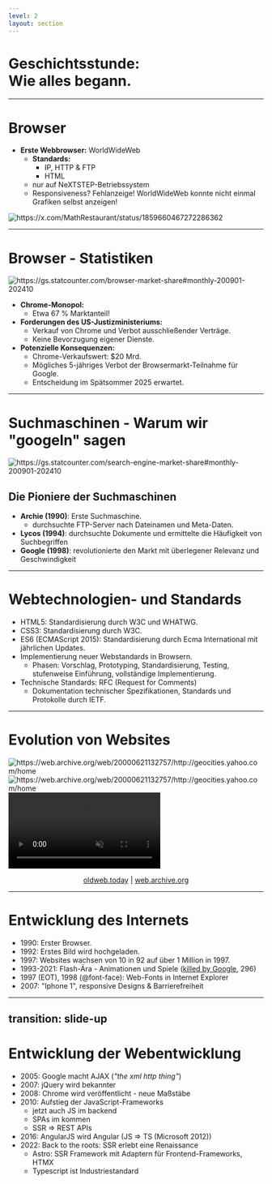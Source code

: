 ```yaml
---
level: 2
layout: section
---
```


<h1>
Geschichtsstunde: <br>Wie alles begann.
</h1>

<!--
# Geschichtsstunde: <br>Wie alles begann
-->

---

# Browser

<div grid="~ cols-2 gap-4">
<div>

* **Erste Webbrowser:** WorldWideWeb
  * **Standards:**
    * IP, HTTP & FTP
    * HTML
  * nur auf NeXTSTEP-Betriebssystem
  * Responsiveness? Fehlanzeige! WorldWideWeb konnte nicht einmal Grafiken selbst anzeigen!

</div><div>

<img border="rounded" class="ml-auto h-95" src="/image-9.png" alt="https://x.com/MathRestaurant/status/1859660467272286362">

<!-- Alternative Display: -->
<!-- ![https://x.com/MathRestaurant/status/1859660467272286362](/image-9.png) -->
<!-- <Tweet id="1859660467272286362" scale="0.60" /> -->

<!-- Alternative Meme: -->
<!-- <img border="rounded" class="h-95" src="/image-11.png" alt="https://x.com/gyorgy_dev/status/1861345694990111152"> -->

</div>
</div>

<!--
# Browser

* **Erste Webbrowser:** WorldWideWeb (1990, später Nexus)
* **Standards:**
  * IP (1981 in RFC 791), FTP (RFC RFC 765 & 959 von 1985) & HTTP (RFC 2616, 1989 | HTTPS: 1994, Tim Berners-Lee)
  * HTML (1990)
* **Herausforderungen:**
  * Browser-Kompatibilität ([caniuse](https://caniuse.com))
    * WorldWideWeb funktionierte nur auf dem NeXTSTEP-Betriebssystem
  * Responsiveness (zach)
    * WorldWideWeb konnte nicht einmal Grafiken anzeigen und öffnete diese in einem anderen Programm.
      * Später unterstützte der Browser das NeXT-Bilderformat.

* Erste Website: 1991, info.cern.ch, von CERN entwickelt - Freigabe für andere Forschungseinrichtungen
* Öffentliche Freigabe: 1993
* Später kam dann der Mosaic Browser, der es ab 1993 auch der breiteren Bevölkerung ermöglichte, Webseiten zu besuchen.
  * zwei Millionen Downloads nach einem Jahr
  * Mosaic wurde am National Center for Supercomputing Applications (NCSA) an der University of Illinois entwickelt und von Marc Andreessen und Eric Bina erstellt
  * grafische Benutzeroberfläche

* Netscape Navigator (1994)
* Microsoft Internet Explorer (1995)
* Opera (1996)
* Safari (2003)
* Mozilla Firefox (2004)
* Google Chrome (2008)

Request for Comments:
* seit 1969
* jeder kann mitmachen und einen Vorschlag einreichen
  * Hyper Text Coffee Pot

Die ursprüngliche Vision des World Wide Web war es, eine einfache Plattform für den Austausch von Informationen zu schaffen.  
Alles ging so wahnsinnig schnell.  
Browser-Kriege: In den 1990er Jahren erlebte das Web einen intensiven Wettbewerb zwischen Browsern wie Netscape Navigator und Internet Explorer. Diese "Browser-Kriege" führten zu inkonsistenten Standards und einer Fragmentierung des Webs, was die Entwicklung erschwerte.

-->

---

# Browser - Statistiken

<div class="~ grid cols-[auto_1fr] gap-4">
  <div>
    <Browsers />
    <img src="/image-13.png" class="h-80" border="rounded" alt="https://gs.statcounter.com/browser-market-share#monthly-200901-202410">
  </div>

  * **Chrome-Monopol:**
    * Etwa 67 % Marktanteil!
  * **Forderungen des US-Justizministeriums:**
    * Verkauf von Chrome und Verbot ausschließender Verträge.
    * Keine Bevorzugung eigener Dienste.
  * **Potenzielle Konsequenzen:**
    * Chrome-Verkaufswert: $20 Mrd.
    * Mögliches 5-jähriges Verbot der Browsermarkt-Teilnahme für Google.
    * Entscheidung im Spätsommer 2025 erwartet.

</div>

<!-- <v-drag pos="663,206,261,_">
  <div text-center text-3xl border border-main rounded h-40 bg-main>
  </div>
</v-drag> -->

<!--
# Browser - Statistiken

* **Chrome-Monopol:**
  * Etwa 67 % Marktanteil!
* **Forderungen des US-Justizministeriums:**
  * Verkauf von Chrome und Verbot ausschließender Verträge.
  * Keine Bevorzugung eigener Dienste.
* **Potenzielle Konsequenzen:**
  * Chrome-Verkaufswert: $20 Mrd.
  * Mögliches 5-jähriges Verbot der Browsermarkt-Teilnahme für Google.
  * Entscheidung im Spätsommer 2025 erwartet.
-->

---

# Suchmaschinen - Warum wir <span v-mark.blue="1">"googeln"</span> sagen

<div class="~ grid cols-[auto_1fr] gap-4">

<img src="/image-14.png" class="h-80" border="rounded" alt="https://gs.statcounter.com/search-engine-market-share#monthly-200901-202410">

<div v-click="2">

## Die Pioniere der Suchmaschinen

- **Archie (1990)**: Erste Suchmaschine.
  - durchsuchte FTP-Server nach Dateinamen und Meta-Daten.
- **Lycos (1994)**: durchsuchte Dokumente und ermittelte die Häufigkeit von Suchbegriffen
- **Google (1998)**: revolutionierte den Markt mit überlegener Relevanz und Geschwindigkeit

</div>

</div>

<!--
# Suchmaschinen - Warum wir "googeln" sagen

## Die Pioniere der Suchmaschinen

- **Archie (1990)**: Erste Suchmaschine.
  - FTP-Server konnte nach Dateinamen und Meta-Informationen durchsucht werden.
- **Lycos (1994)**: Eine der ersten Suchmaschinen, die Dokumente durchsuchen und die Häufigkeit von Suchbegriffen ermitteln konnte.
- **Google (1998)**: Revolutionierte den Markt mit überlegener Relevanz und Geschwindigkeit, was es zur bevorzugten Suchmaschine machte.
-->

---

# Webtechnologien- und Standards

* HTML5: Standardisierung durch W3C und WHATWG.
* CSS3: Standardisierung durch W3C.
* ES6 (ECMAScript 2015): Standardisierung durch Ecma International mit jährlichen Updates.
* Implementierung neuer Webstandards in Browsern.
  * Phasen: Vorschlag, Prototyping, Standardisierung, Testing, stufenweise Einführung, vollständige Implementierung.
* Technische Standards: RFC (Request for Comments)
  * Dokumentation technischer Spezifikationen, Standards und Protokolle durch IETF.

<!--
* HTML5 (1991-2017): Standardisierung durch W3C (World Wide Web Consortium) und WHATWG (Web Hypertext Application Technology Working Group).
* CSS3 (1996-2011): Standardisierung durch W3C (World Wide Web Consortium).
* ES6 (1995) (1997-2024 (JETZT) | 15th Edition – ECMAScript 2024, Brendan Eich): 
  * Standardisierung durch Ecma International 
  * jährliche Updates.
* Implementierung neuer Webstandards in Browsern.
  * Phasen:
    * Vorschlag, 
    * Prototyping,
    * Standardisierung,
    * Testing,
    * stufenweise Einführung,
    * vollständige Implementierung.
  * Chrome als aktiver Akteur:
    * Vorschläge, Prototypen, Tests über "Origin Trials".
* Technische Standards: RFC (Request for Comments)
  * Dokumentation technischer Spezifikationen, Standards und Protokolle durch IETF (Internet Engineering Task Force, 1986, definiert Protokolle wie TCP/IP).
    * alle Teilnehmer sind Freiwillige
    * Arbeitsgruppen
-->

---

# Evolution von Websites

<div grid="~ cols-3 gap-2" m="t-2">

<img border="rounded" src="/image-8.png" alt="https://web.archive.org/web/20000621132757/http://geocities.yahoo.com/home">

<img border="rounded" src="/image-7.png" alt="https://web.archive.org/web/20000621132757/http://geocities.yahoo.com/home">

<video border="rounded" autoplay loop muted playsinline>
    <source src="/20241125-2203-24.8713333.mp4" type="video/mp4">
    Your browser does not support the video tag.
</video>

</div>

<center>

[oldweb.today](https://oldweb.today) | [web.archive.org](https://web.archive.org)

</center>

<!--
1. HTML (1990)
2. Bilder, CSS & JS (1993, 1996 & 1997)
3. Alles, was man sich erträumen kann
-->

---

# Entwicklung des Internets

- 1990: Erster Browser.
- 1992: Erstes Bild wird hochgeladen.
- 1997: Websites wachsen von 10 in 92 auf über 1 Million in 1997.
- 1993-2021: Flash-Ära - Animationen und Spiele ([killed by Google](https://killedbygoogle.com), 296)
- 1997 (EOT), 1998 (@font-face): Web-Fonts in Internet Explorer
- 2007: "Iphone 1", responsive Designs & Barrierefreiheit

<!--
# Entwicklung der Webgestaltung und -technologien

- **Die Geburt des Webs**
  - 1990: Tim Berners-Lee entwickelt den **ersten Browser**, Start mit einfachen HTML-Seiten.
  - 1992: **Erstes Bild** wird hochgeladen.

- **Öffentlicher Zugang zum Internet**
  - 1997: 1 Millionen Websites.
  - Tools wie GeoCities (web hosting service) und FrontPage (Microsoft FrontPage is a discontinued WYSIWYG HTML editor and website administration tool from Microsoft for the Microsoft Windows line of operating systems.) ermöglichen einfache Webseiten.

- 1993-2021: Flash-Ära
  - Animationen und Spiele ([killed by Google](https://killedbygoogle.com), 296)
- 1997 (EOT, Embedded OpenType), 
  - 1998 (@font-face): Web-Fonts in Internet Explorer 
  - @font-face: 2009 in Safari und Firefox :skull:
- 2007: "Iphone 1", responsive Designs & Barrierefreiheit

END END END END END END END END END END END

- **Web 2.0 und soziale Medien**
  - Plattformen wie Myspace, Facebook, Twitter, YouTube und Instagram entstehen.
  - Infinite Scrolling und bessere Video-Funktionen dominieren.

- **Design-Evolution**
  - Einführung von Web-Fonts, flat Design löst Skeuomorphismus ab.

- **Mobile und responsive Designs**
  - Mit dem iPhone (2007) wird responsive Design essenziell.
  - Fokus auf Barrierefreiheit und Inklusivität.

- **Standardisierung und datengetriebenes Design**
  - Adaption von Printdesign-Prinzipien (Klarheit, Hierarchie, Zugänglichkeit).
  - Datengetriebene Ansätze optimieren Benutzerfreundlichkeit.

- **KI- und Template-Ära**
  - Automatisierung von Webdesign durch Templates und KI.
  - Adobe kauft Figma für 20 Milliarden USD.

- **Zukunft des Webdesigns**
  - Verlagerung hin zu UX/UI und Produktdesign.
  - AR, VR und IoT prägen zukünftige Entwicklungen.
-->

---
transition: slide-up
---

# Entwicklung der Webentwicklung

* 2005: Google macht AJAX (*"the xml http thing"*)
* 2007: jQuery wird bekannter
* 2008: Chrome wird veröffentlicht - neue Maßstäbe
* 2010: Aufstieg der JavaScript-Frameworks
  * jetzt auch JS im backend
  * SPAs im kommen
  * SSR => REST APIs
* 2016: AngularJS wird Angular (JS => TS (Microsoft 2012))
* 2022: Back to the roots: SSR erlebt eine Renaissance
  * Astro: SSR Framework mit Adaptern für Frontend-Frameworks, HTMX
  * Typescript ist Industriestandard

<!--
# Entwicklung von JavaScript und Webentwicklung

- **2005: Aufstieg von AJAX**
  - Asynchrones JavaScript und XML.
  - Google popularisiert AJAX für serverseitige Kommunikation ohne Seitenreloads.
  - Serverseitiges Rendering dominiert, einfache JavaScript-Tools im Einsatz.
  - Fokus auf Internet Explorer-Kompatibilität.

- **2007: Einführung von jQuery**
  - jQuery vereinfacht DOM-Manipulation und Event-Verarbeitung.
  - Sauberer Code, aber wachsende JavaScript-Bundles.
  - jQuery bleibt bis heute weit verbreitet.

- **2008: Chrome und der Browser-Krieg**
  - Chrome setzt neue Maßstäbe in Leistung und Nutzererfahrung.
  - Webentwicklung wird komplexer durch die vielseitigere Nutzung von JavaScript.

- **2010: Aufstieg der JavaScript-Frameworks**
  - Node.js bringt JavaScript auf den Server.
  - Frameworks wie Backbone und AngularJS fördern SPAs.
  - Wechsel von serverseitigem Rendering zu REST-APIs.

- **2016: Fragmentierung von Frameworks**
  - AngularJS wird durch eine TypeScript-basierte Version ersetzt.
  - React und Vue.js etablieren sich, React dominiert.
  - „JavaScript Fatigue“ durch Tool-Vielfalt.

- **2022: Rückkehr zum Server**
  - Frameworks wie Astro und Quick fördern serverseitiges Rendering.
  - Ziel: performante, schlanke Anwendungen.

- **Moderne Webentwicklung**
  - Hybrid-Tools wie Astro kombinieren statische Generierung und SSR. HTMX (HATEOAS (Hypermedia as the Engine of
  Application State)) wird groß
  - TypeScript wird Standard, leichte Bibliotheken wie Solid.js unterstützen Interaktivität.
-->
